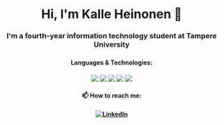 <h1 align=center>Hi, I'm Kalle Heinonen 👋
<h3 align=center> I'm a fourth-year information technology student at Tampere University<h3>
<p></p> 

<h4 align=center>Languages & Technologies:<h4>
<p align=center>
<img src="https://img.shields.io/badge/-Python-000?&logo=Python">
<img src="https://img.shields.io/badge/-C++-000?&logo=c%2b%2b&logoColor=00599C">
<img src="https://img.shields.io/badge/-Java-000?&logo=Java&logoColor=007396">
<img src="https://img.shields.io/badge/-SQL-000?&logo=MySQL">
<img src="https://img.shields.io/badge/-Git-black?style=flat-square&logo=git">
</p>
<p></p> 

<h4 align=center>📫 How to reach me:<h4>
<p align=center>
<a href="https://www.linkedin.com/in/kalle-heinonen-678b38206/" target="_blank"><img src="https://img.shields.io/badge/LinkedIn-%230077B5.svg?&style=flat-square&logo=linkedin&logoColor=white" alt="LinkedIn"></a>
<p>
